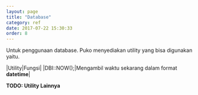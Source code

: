 ```yaml
---
layout: page
title: "Database"
category: ref
date: 2017-07-22 15:30:33
order: 8
---
```



Untuk penggunaan database. Puko menyediakan utility yang bisa digunakan yaitu.

|Utility|Fungsi|
|DBI::NOW();|Mengambil waktu sekarang dalam format **datetime**|

**TODO: Utility Lainnya**
